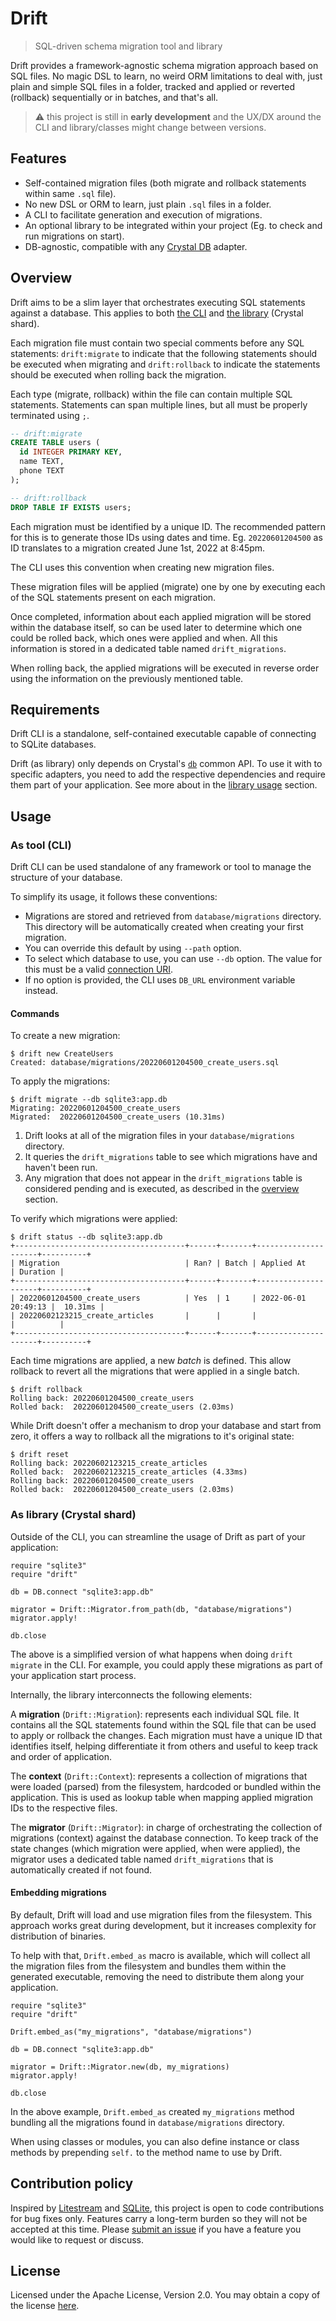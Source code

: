 # Drift
> SQL-driven schema migration tool and library

Drift provides a framework-agnostic schema migration approach based on SQL
files. No magic DSL to learn, no weird ORM limitations to deal with, just
plain and simple SQL files in a folder, tracked and applied or reverted
(rollback) sequentially or in batches, and that's all.

> :warning: this project is still in **early development** and the UX/DX
around the CLI and library/classes might change between versions.

## Features

* Self-contained migration files (both migrate and rollback statements within
  same `.sql` file).
* No new DSL or ORM to learn, just plain `.sql` files in a folder.
* A CLI to facilitate generation and execution of migrations.
* An optional library to be integrated within your project (Eg. to check and
  run migrations on start).
* DB-agnostic, compatible with any
  [Crystal DB](https://github.com/crystal-lang/crystal-db) adapter.

## Overview

Drift aims to be a slim layer that orchestrates executing SQL statements
against a database. This applies to both [the CLI](#as-tool-cli) and
[the library](#as-library-crystal-shard) (Crystal shard).

Each migration file must contain two special comments before any SQL
statements: `drift:migrate` to indicate that the following statements should
be executed when migrating and `drift:rollback` to indicate the statements
should be executed when rolling back the migration.

Each type (migrate, rollback) within the file can contain multiple SQL
statements. Statements can span multiple lines, but all must be properly
terminated using `;`.

```sql
-- drift:migrate
CREATE TABLE users (
  id INTEGER PRIMARY KEY,
  name TEXT,
  phone TEXT
);

-- drift:rollback
DROP TABLE IF EXISTS users;
```

Each migration must be identified by a unique ID. The recommended pattern for
this is to generate those IDs using dates and time. Eg. `20220601204500` as
ID translates to a migration created June 1st, 2022 at 8:45pm.

The CLI uses this convention when creating new migration files.

These migration files will be applied (migrate) one by one by executing each
of the SQL statements present on each migration.

Once completed, information about each applied migration will be stored within
the database itself, so can be used later to determine which one could be
rolled back, which ones were applied and when. All this information is
stored in a dedicated table named `drift_migrations`.

When rolling back, the applied migrations will be executed
in reverse order using the information on the previously mentioned table.

## Requirements

Drift CLI is a standalone, self-contained executable capable of connecting to
SQLite databases.

Drift (as library) only depends on Crystal's
[`db`](https://github.com/crystal-lang/crystal-db) common API. To use it with
to specific adapters, you need to add the respective dependencies and require
them part of your application. See more about in the
[library usage](#as-library-crystal-shard) section.

## Usage

### As tool (CLI)

Drift CLI can be used standalone of any framework or tool to manage the
structure of your database.

To simplify its usage, it follows these conventions:

* Migrations are stored and retrieved from `database/migrations` directory.
  This directory will be automatically created when creating your
  first migration.
* You can override this default by using `--path` option.
* To select which database to use, you can use `--db` option. The value for
  this must be a valid [connection URI](https://crystal-lang.org/reference/1.4/database/#open-database).
* If no option is provided, the CLI uses `DB_URL` environment variable
  instead.

#### Commands

To create a new migration:

```console
$ drift new CreateUsers
Created: database/migrations/20220601204500_create_users.sql
```

To apply the migrations:

```console
$ drift migrate --db sqlite3:app.db
Migrating: 20220601204500_create_users
Migrated:  20220601204500_create_users (10.31ms)
```

1. Drift looks at all of the migration files in your `database/migrations`
  directory.
2. It queries the `drift_migrations` table to see which migrations have and
  haven't been run.
3. Any migration that does not appear in the `drift_migrations` table is
  considered pending and is executed, as described in the
  [overview](#overview) section.

To verify which migrations were applied:

```console
$ drift status --db sqlite3:app.db
+--------------------------------------+------+-------+---------------------+----------+
| Migration                            | Ran? | Batch | Applied At          | Duration |
+--------------------------------------+------+-------+---------------------+----------+
| 20220601204500_create_users          | Yes  | 1     | 2022-06-01 20:49:13 |  10.31ms |
| 20220602123215_create_articles       |      |       |                     |          |
+--------------------------------------+------+-------+---------------------+----------+
```

Each time migrations are applied, a new *batch* is defined. This allow
rollback to revert all the migrations that were applied in a single batch.

```console
$ drift rollback
Rolling back: 20220601204500_create_users
Rolled back:  20220601204500_create_users (2.03ms)
```

While Drift doesn't offer a mechanism to drop your database and start from
zero, it offers a way to rollback all the migrations to it's original
state:

```console
$ drift reset
Rolling back: 20220602123215_create_articles
Rolled back:  20220602123215_create_articles (4.33ms)
Rolling back: 20220601204500_create_users
Rolled back:  20220601204500_create_users (2.03ms)
```

### As library (Crystal shard)

Outside of the CLI, you can streamline the usage of Drift as part of your
application:

```crystal
require "sqlite3"
require "drift"

db = DB.connect "sqlite3:app.db"

migrator = Drift::Migrator.from_path(db, "database/migrations")
migrator.apply!

db.close
```

The above is a simplified version of what happens when doing `drift migrate`
in the CLI. For example, you could apply these migrations as part of your
application start process.

Internally, the library interconnects the following elements:

A **migration** (`Drift::Migration`): represents each individual SQL file. It
contains all the SQL statements found within the SQL file that can be used to
apply or rollback the changes. Each migration must have a unique ID that
identifies itself, helping differentiate it from others and useful to keep
track and order of application.

The **context** (`Drift::Context`): represents a collection of migrations that
were loaded (parsed) from the filesystem, hardcoded or bundled within the
application. This is used as lookup table when mapping applied migration IDs
to the respective files.

The **migrator** (`Drift::Migrator`): in charge of orchestrating the
collection of migrations (context) against the database connection. To keep
track of the state changes (which migration were applied, when were applied),
the migrator uses a dedicated table named `drift_migrations` that is
automatically created if not found.

#### Embedding migrations

By default, Drift will load and use migration files from the filesystem. This
approach works great during development, but it increases complexity for
distribution of binaries.

To help with that, `Drift.embed_as` macro is available, which will collect
all the migration files from the filesystem and bundles them within the
generated executable, removing the need to distribute them along your
application.

```crystal
require "sqlite3"
require "drift"

Drift.embed_as("my_migrations", "database/migrations")

db = DB.connect "sqlite3:app.db"

migrator = Drift::Migrator.new(db, my_migrations)
migrator.apply!

db.close
```

In the above example, `Drift.embed_as` created `my_migrations` method
bundling all the migrations found in `database/migrations` directory.

When using classes or modules, you can also define instance or class methods
by prepending `self.` to the method name to use by Drift.

## Contribution policy

Inspired by [Litestream](https://github.com/benbjohnson/litestream) and
[SQLite](https://sqlite.org/copyright.html#notopencontrib), this project is
open to code contributions for bug fixes only. Features carry a long-term
burden so they will not be accepted at this time. Please
[submit an issue](https://github.com/luislavena/drift/issues/new) if you have
a feature you would like to request or discuss.

## License

Licensed under the Apache License, Version 2.0. You may obtain a copy of
the license [here](./LICENSE).
